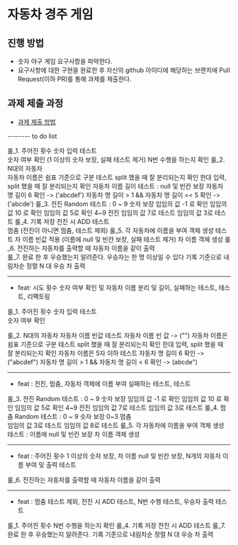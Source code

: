 # 자동차 경주 게임
## 진행 방법
* 숫자 야구 게임 요구사항을 파악한다.
* 요구사항에 대한 구현을 완료한 후 자신의 github 아이디에 해당하는 브랜치에 Pull Request(이하 PR)를 통해 과제를 제출한다.

## 과제 제출 과정
* [과제 제출 방법](https://github.com/next-step/nextstep-docs/tree/master/precourse)


-------- to do list

룰_1. 주어진 횟수
	숫자 입력 테스트	
		숫자 여부 확인 (1 이상의 숫자 보장, 실패 테스트 제거)
		N번 수행을 하는지 확인
룰_2. N대의 자동차	
	자동차 이름은 쉼표 기준으로 구분 테스트
		split 했을 때 잘 분리되는지 확인
		한대 입력, split 했을 때 잘 분리되는지 확인
	자동차 이름 길이 테스트 : null 및 빈칸 보장
		자동차 명 길이 6 확인 -> ('abcdef')
	 	자동차 명 길이 > 1 && 자동차 명 길이 =< 5 확인 -> ('abcde')
룰_3. 전진	
	Random	테스트 : 0 ~ 9 숫자 보장
		임임의 값 -1 로 확인
		임임의 값 10 로 확인
		임임의 값 5로 확인
	4~9 전진
		임임의 값 7로 테스트
		임임의 값 3로 테스트
룰_4. 기록 저장
	전진 시 ADD 테스트	
	멈춤 (전진이 아니면 멈춤, 테스트 제외)
룰_5. 각 자동차에 이름을 부여
	객체 생성 테스트
		차 이름 빈값 적용 (이름에 null 및 빈칸 보장, 실패 테스트 제거)
		차 이름 객체 생성
룰_6. 전진하는 자동차를 출력할 때 자동차 이름을 같이 출력	
룰_7. 완료 한 후 우승했는지 알려준다.
	우승자는 한 명 이상일 수 있다
		기록 기준으로 내림차순 정렬
		N 대 우승 차 출력
		
-------------------

- feat: 시도 횟수 숫자 여부 확인 및 자동차 이름 분리 및 길이, 실패하는 테스트, 테스트, 리팩토링

룰_1. 주어진 횟수
	숫자 입력 테스트	
		숫자 여부 확인
		
룰_2. N대의 자동차
	자동차 이름 빈값 테스트
		자동차 이름 빈 값 -> ("")
	자동차 이름은 쉼표 기준으로 구분 테스트
		split 했을 때 잘 분리되는지 확인
		한대 입력, split 했을 때 잘 분리되는지 확인
	자동차 이름은 5자 이하	테스트
		자동차 명 길이 6 확인 -> ("abcdef")
		자동차 명 길이 > 1 && 자동차 명 길이 < 6 확인 -> (abcde")	

-------------------

- feat : 전진, 멈춤, 자동차 객체에 이름 부여 실패하는 테스트, 테스트

룰_3. 전진	
	Random	테스트 : 0 ~ 9 숫자 보장
		임임의 값 -1 로 확인
		임임의 값 10 로 확인
		임임의 값 5로 확인
	4~9 전진
		임임의 값 7로 테스트
		임임의 값 3로 테스트
룰_4. 멈춤
	Random 테스트 : 0 ~ 9 슷자 보장
	0~3 멈춤	
		임임의 값 3로 테스트
		임임의 값 8로 테스트
룰_5. 각 자동차에 이름을 부여
	객체 생성 테스트 : 이름에 null 및 빈칸 보장
		차 이름 객체 생성

-------------------

- feat : 주어진 횟수 1 이상의 숫자 보장, 차 이름 null 및 빈칸 보장, N개의 자동차 이름 부여 및 출력 테스트

룰_6. 전진하는 자동차를 출력할 때 자동차 이름을 같이 출력

-------------------

- feat : 멈춤 테스트 제외, 전진 시 ADD 테스트, N번 수행 테스트, 우승자 출력 테스트

룰_1. 주어진 횟수
	N번 수행을 하는지 확인
룰_4. 기록 저장
	전진 시 ADD 테스트
룰_7. 완료 한 후 우승했는지 알려준다.
	기록 기준으로 내림차순 정렬
	N 대 우승 차 출력